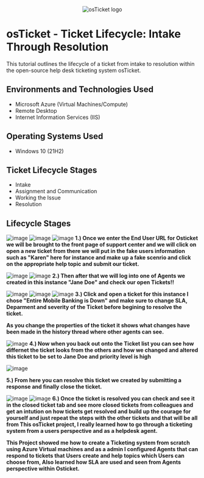 <p align="center">
<img src="https://i.imgur.com/Clzj7Xs.png" alt="osTicket logo"/>
</p>

<h1>osTicket - Ticket Lifecycle: Intake Through Resolution</h1>
This tutorial outlines the lifecycle of a ticket from intake to resolution within the open-source help desk ticketing system osTicket.<br />



<h2>Environments and Technologies Used</h2>

- Microsoft Azure (Virtual Machines/Compute)
- Remote Desktop
- Internet Information Services (IIS)

<h2>Operating Systems Used </h2>

- Windows 10</b> (21H2)

<h2>Ticket Lifecycle Stages</h2>

- Intake
- Assignment and Communication
- Working the Issue
- Resolution

<h2>Lifecycle Stages</h2>

![image](https://github.com/MartindIT/ticket-lifecycle/assets/151476834/3993b96a-8a2b-4ad7-bfb6-5637c777dbf0)
![image](https://github.com/MartindIT/ticket-lifecycle/assets/151476834/f666d37c-3f19-40b3-9121-0103b6e8f539)
![image](https://github.com/MartindIT/ticket-lifecycle/assets/151476834/133b974a-ea0a-41c7-875d-c062e66b5d03)
**1.) Once we enter the End User URL for Osticket we will be brought to the front page of support center and we will click on open a new ticket from there we will put in the fake users information such as "Karen" here for instance and make up a fake scenrio and click on the appropriate help topic and submit our ticket.**


![image](https://github.com/MartindIT/ticket-lifecycle/assets/151476834/ad452144-35dc-4a62-b196-8b4d296b1187)
![image](https://github.com/MartindIT/ticket-lifecycle/assets/151476834/acb3534f-5e3c-4a30-8903-fc2fc90feddd)
**2.) Then after that we will log into one of Agents we created in this instance "Jane Doe" and check our open Tickets!!**


![image](https://github.com/MartindIT/ticket-lifecycle/assets/151476834/21ed9218-2e52-45ef-b5c8-e57ba664e1c2)
![image](https://github.com/MartindIT/ticket-lifecycle/assets/151476834/323f3cd5-d2bb-4a5f-8c22-af96bd3952b1)
![image](https://github.com/MartindIT/ticket-lifecycle/assets/151476834/481df537-b510-42b3-9674-5af6ceb30632)
**3.) Click and open a ticket for this instance I chose "Entire Mobile Banking is Down" and make sure to change SLA, Deparment and severity of the Ticket before begining to resolve the ticket.** 

**As you change the properties of the ticket it shows what changes have been made in the history thread where other agents can see.**

![image](https://github.com/MartindIT/ticket-lifecycle/assets/151476834/0283f845-1887-4f1c-9625-84f750a85499)
**4.) Now when you back out onto the Ticket list you can see how differnet the ticket looks from the others and how we changed and altered this ticket to be set to Jane Doe and priority level is high**

![image](https://github.com/MartindIT/ticket-lifecycle/assets/151476834/f5e92bbf-67e1-4b79-9f8d-74a004333edd)

**5.) From here you can resolve this ticket we created by submitting a response and finally close the ticket.**

![image](https://github.com/MartindIT/ticket-lifecycle/assets/151476834/74ee4afe-ac00-400c-9b29-986709255430)
![image](https://github.com/MartindIT/ticket-lifecycle/assets/151476834/eeff5bf4-dae5-406a-8486-1b578a8e1672)
**6.) Once the ticket is resolved you can check and see it in the closed ticket tab and see more closed tickets from colleagues and get an intution on how tickets get resolved and build up the courage for yourself and just repeat the steps with the other tickets and that will be all from This osTicket project, I really learned how to go through a ticketing system from a users perspective and as a helpdesk agent.**

**This Project showed me how to create a Ticketing system from scratch using Azure Virtual machines and as a admin I configured Agents that can respond to tickets that Users create and help topics which Users can choose from, Also learned how SLA are used and seen from Agents perspective within Osticket.**
